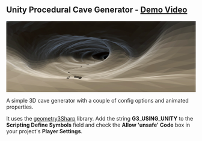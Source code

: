 ## Unity Procedural Cave Generator - [Demo Video](https://youtu.be/FvgW51XR528) 

<img src="images/cave_header.png" align="middle" width="1280"/>

A simple 3D cave generator with a couple of config options and animated properties.

It uses the [geometry3Sharp](https://github.com/gradientspace/geometry3Sharp) library. Add the string **G3\_USING\_UNITY** to the **Scripting Define Symbols** field and check the **Allow 'unsafe' Code** box in your project's **Player Settings**.